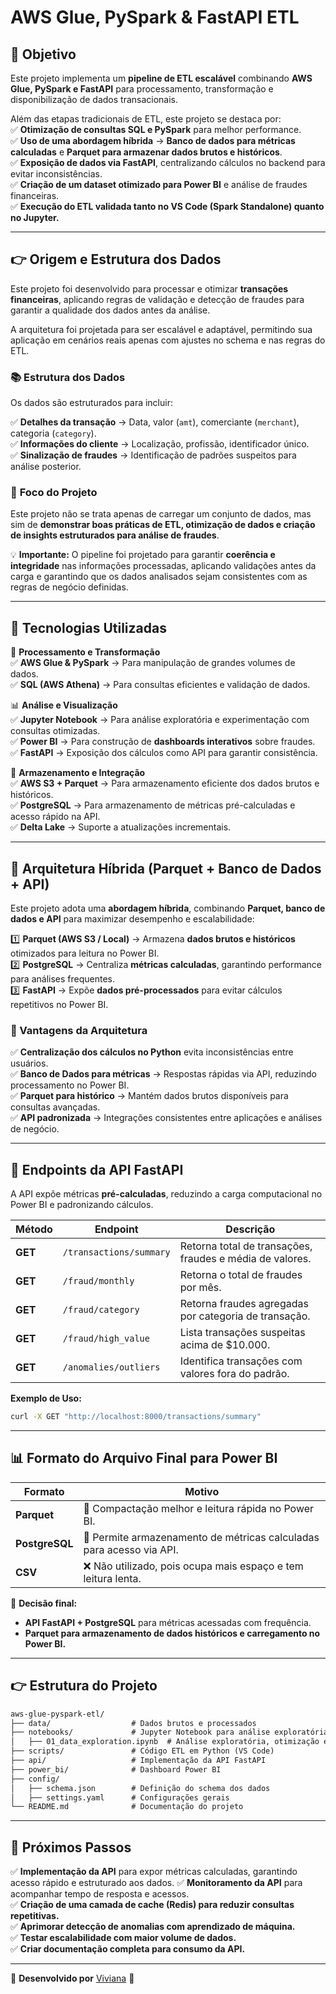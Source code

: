# **AWS Glue, PySpark & FastAPI ETL**

## 📌 **Objetivo**
Este projeto implementa um **pipeline de ETL escalável** combinando **AWS Glue, PySpark e FastAPI** para processamento, transformação e disponibilização de dados transacionais.

Além das etapas tradicionais de ETL, este projeto se destaca por:  
✅ **Otimização de consultas SQL e PySpark** para melhor performance.  
✅ **Uso de uma abordagem híbrida** → **Banco de dados para métricas calculadas** e **Parquet para armazenar dados brutos e históricos**.  
✅ **Exposição de dados via FastAPI**, centralizando cálculos no backend para evitar inconsistências.  
✅ **Criação de um dataset otimizado para Power BI** e análise de fraudes financeiras.  
✅ **Execução do ETL validada tanto no VS Code (Spark Standalone) quanto no Jupyter.**  

---

## 👉 **Origem e Estrutura dos Dados**

Este projeto foi desenvolvido para processar e otimizar **transações financeiras**, aplicando regras de validação e detecção de fraudes para garantir a qualidade dos dados antes da análise.

A arquitetura foi projetada para ser escalável e adaptável, permitindo sua aplicação em cenários reais apenas com ajustes no schema e nas regras do ETL.

### 📚 **Estrutura dos Dados**

Os dados são estruturados para incluir:

✅ **Detalhes da transação** → Data, valor (`amt`), comerciante (`merchant`), categoria (`category`).  
✅ **Informações do cliente** → Localização, profissão, identificador único.  
✅ **Sinalização de fraudes** → Identificação de padrões suspeitos para análise posterior.  

### 👀 **Foco do Projeto**

Este projeto não se trata apenas de carregar um conjunto de dados, mas sim de **demonstrar boas práticas de ETL, otimização de dados e criação de insights estruturados para análise de fraudes**.

💡 **Importante:** O pipeline foi projetado para garantir **coerência e integridade** nas informações processadas, aplicando validações antes da carga e garantindo que os dados analisados sejam consistentes com as regras de negócio definidas.

---

## 🔹 **Tecnologias Utilizadas**
💾 **Processamento e Transformação**  
✅ **AWS Glue & PySpark** → Para manipulação de grandes volumes de dados.  
✅ **SQL (AWS Athena)** → Para consultas eficientes e validação de dados.  

📊 **Análise e Visualização**  
✅ **Jupyter Notebook** → Para análise exploratória e experimentação com consultas otimizadas.  
✅ **Power BI** → Para construção de **dashboards interativos** sobre fraudes.  
✅ **FastAPI** → Exposição dos cálculos como API para garantir consistência.  

🚀 **Armazenamento e Integração**  
✅ **AWS S3 + Parquet** → Para armazenamento eficiente dos dados brutos e históricos.  
✅ **PostgreSQL** → Para armazenamento de métricas pré-calculadas e acesso rápido na API.  
✅ **Delta Lake** → Suporte a atualizações incrementais.  

---

## 🚀 **Arquitetura Híbrida (Parquet + Banco de Dados + API)**

Este projeto adota uma **abordagem híbrida**, combinando **Parquet, banco de dados e API** para maximizar desempenho e escalabilidade:

1️⃣ **Parquet (AWS S3 / Local)** → Armazena **dados brutos e históricos** otimizados para leitura no Power BI.  
2️⃣ **PostgreSQL** → Centraliza **métricas calculadas**, garantindo performance para análises frequentes.  
3️⃣ **FastAPI** → Expõe **dados pré-processados** para evitar cálculos repetitivos no Power BI.  

### **📌 Vantagens da Arquitetura**
✅ **Centralização dos cálculos no Python** evita inconsistências entre usuários.  
✅ **Banco de Dados para métricas** → Respostas rápidas via API, reduzindo processamento no Power BI.  
✅ **Parquet para histórico** → Mantém dados brutos disponíveis para consultas avançadas.  
✅ **API padronizada** → Integrações consistentes entre aplicações e análises de negócio.  

---

## 🚀 **Endpoints da API FastAPI**
A API expõe métricas **pré-calculadas**, reduzindo a carga computacional no Power BI e padronizando cálculos.  

| Método | Endpoint | Descrição |
|--------|---------|------------|
| **GET** | `/transactions/summary` | Retorna total de transações, fraudes e média de valores. |
| **GET** | `/fraud/monthly` | Retorna o total de fraudes por mês. |
| **GET** | `/fraud/category` | Retorna fraudes agregadas por categoria de transação. |
| **GET** | `/fraud/high_value` | Lista transações suspeitas acima de $10.000. |
| **GET** | `/anomalies/outliers` | Identifica transações com valores fora do padrão. |

**Exemplo de Uso:**
```sh
curl -X GET "http://localhost:8000/transactions/summary"
```

---

## 📊 **Formato do Arquivo Final para Power BI**
| Formato | Motivo |
|---------|--------|
| **Parquet** | 🚀 Compactação melhor e leitura rápida no Power BI. |
| **PostgreSQL** | 🔄 Permite armazenamento de métricas calculadas para acesso via API. |
| **CSV** | ❌ Não utilizado, pois ocupa mais espaço e tem leitura lenta. |

📌 **Decisão final:**  
- **API FastAPI + PostgreSQL** para métricas acessadas com frequência.  
- **Parquet para armazenamento de dados históricos e carregamento no Power BI.**  

---

## 👉 Estrutura do Projeto

```md
aws-glue-pyspark-etl/
├── data/                  # Dados brutos e processados
├── notebooks/             # Jupyter Notebook para análise exploratória
│   ├── 01_data_exploration.ipynb  # Análise exploratória, otimização e insights
├── scripts/               # Código ETL em Python (VS Code)
├── api/                   # Implementação da API FastAPI
├── power_bi/              # Dashboard Power BI
├── config/                
│   ├── schema.json        # Definição do schema dos dados
│   ├── settings.yaml      # Configurações gerais
└── README.md              # Documentação do projeto
```

---

## 🔄 **Próximos Passos**
✅ **Implementação da API**  para expor métricas calculadas, garantindo acesso rápido e estruturado aos dados.
✅ **Monitoramento da API** para acompanhar tempo de resposta e acessos.  
✅ **Criação de uma camada de cache (Redis) para reduzir consultas repetitivas.**  
✅ **Aprimorar detecção de anomalias com aprendizado de máquina.**  
✅ **Testar escalabilidade com maior volume de dados.**  
✅ **Criar documentação completa para consumo da API.**  

---

📌 **Desenvolvido por** [Viviana](https://github.com/vivinfor) 🚀

